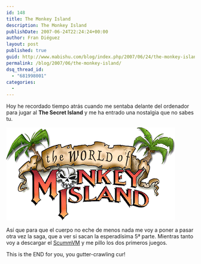 ```yaml
---
id: 148
title: The Monkey Island
description: The Monkey Island
publishDate: 2007-06-24T22:24:24+00:00
author: Fran Diéguez
layout: post
published: true
guid: http://www.mabishu.com/blog/index.php/2007/06/24/the-monkey-island/
permalink: /blog/2007/06/the-monkey-island/
dsq_thread_id:
  - "681998001"
categories:
  -
---
```

Hoy he recordado tiempo atrás cuando me sentaba delante del ordenador para jugar al <strong>The Secret Island</strong> y me ha entrado una nostalgia que no sabes tu.
<div class="aligncenter">

![monkey-island](./monkey-island.png)
</div>

Así que para que el cuerpo no eche de menos nada me voy  a poner a pasar otra vez la saga, que a ver si sacan la esperadísima 5ª parte. Mientras tanto voy a descargar el <a title="ScummVM.org" href="http://www.scummvm.org">ScummVM</a> y me pillo los dos primeros juegos.

This is the END for you, you gutter-crawling cur!
